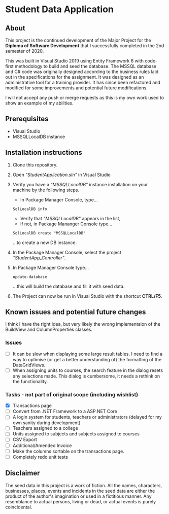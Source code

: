 # Student Data Application

## About
This project is the continued development of the Major Project for the **Diploma of Software Development** that I successfully completed in the 2nd semester of 2020.

This was built in Visual Studio 2019 using Entity Framework 6 with code-first methodology to build and seed the database. The MSSQL database and C# code was originally designed according to the business rules laid out in the specifications for the assignment. It was designed as an administrative tool for a training provider. It has since been refactored and modified for some improvements and potential future modifications.

I will not accept any push or merge requests as this is my own work used to show an example of my abilities.

## Prerequisites
- Visual Studio
- MSSQLLocalDB instance

## Installation instructions
1. Clone this repository.
2. Open *"StudentApplication.sln"* in Visual Studio
3. Verify you have a *"MSSQLLocalDB"* instance installation on your machine by the following steps.
    - In Package Manager Console, type...

    `SqlLocalDB info`

    - Verify that *"MSSQLLocalDB"* appears in the list,
    - if not, in Package Mananger Console type...

     `SqlLocalDB create "MSSQLLocalDB"`

      ...to create a new DB instance.
6. In the Package Manager Console, select the project *"StudentApp_Controller"*.
7. In Package Manager Console type...

    `update-database`

   ...this will build the database and fill it with seed data.
8. The Project can now be run in Visual Studio with the shortcut **CTRL/F5**.

## Known issues and potential future changes
I think I have the right idea, but very likely the wrong implementaion of the BuildView and ColumnProperties classes.

### Issues
- [ ] It can be slow when displaying some large result tables. I need to find a way to optimise (or get a better understanding of) the formatting of the DataGridViews.
- [ ] When assigning units to courses, the search feature in the dialog resets any selections made. This dialog is cumbersome, it needs a rethink on the functionality.

### Tasks - not part of original scope (including wishlist)
- [x] Transactions page
- [ ] Convert from .NET Framework to a ASP.NET Core
- [ ] A login system for students, teachers or administrators (delayed for my own sanity during development)
- [ ] Teachers assigned to a college
- [ ] Units assigned to subjects and subjects assigned to courses
- [ ] CSV Export
- [ ] Additional/Amended Invoice
- [ ] Make the columns sortable on the transactions page.
- [ ] Completely redo unit tests

## Disclaimer
The seed data in this project is a work of fiction. All the names, characters, businesses, places, events and incidents in the seed data are either the product of the author's imagination or used in a fictitious manner. Any resemblance to actual persons, living or dead, or actual events is purely coincidental.